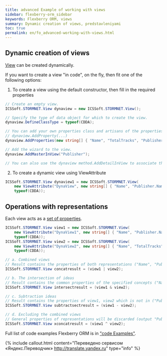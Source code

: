 ```yaml
---
title: advanced Example of working with views
sidebar: flexberry-orm_sidebar
keywords: Flexberry ORM, views
summary: Dynamic creation of views, predstavleniyami
toc: true
permalink: en/fo_advanced-working-with-views.html
---
```


## Dynamic creation of views

[View](fd_view-definition.html) can be created dynamically.

If you want to create a view "in code", on the fly, then fit one of the following options:

1. To create a view using the default constructor, then fill in the required properties

```csharp
// Create an empty view. 
ICSSoft.STORMNET.View dynaview = new ICSSoft.STORMNET.View();

// Specify the type of data object for which to create the view. 
dynaview.DefineClassType = typeof(CDDA); 

// You can add your own properties class and artisans of the properties of an array or one by one. 
// dynaview.AddProperty(...) 
dynaview.AddProperties(new string[] { "Name", "TotalTracks", "Publisher.Name" }); 

// Add the wizard to the view. 
dynaview.AddMasterInView("Publisher"); 

// You can also use the dynaview method.AddDetailInView to associate this view with metalowymi ideas. 
```

2. To create a dynamic view using ViewAttribute

```csharp
ICSSoft.STORMNET.View dynaview1 = new ICSSoft.STORMNET.View(
    new ViewAttribute("DynaView", new string[] { "Name", "Publisher.Name" }), 
    typeof(CDDA));
```

## Operations with representations

Each view acts as a [set of properties](fo_view-operations.html).

```csharp
ICSSoft.STORMNET.View view1 = new ICSSoft.STORMNET.View(
    new ViewAttribute("DynaView1", new string[] { "Name", "Publisher.Name" }), 
    typeof(CDDA));
ICSSoft.STORMNET.View view2 = new ICSSoft.STORMNET.View(
    new ViewAttribute("DynaView2", new string[] { "Name", "TotalTracks" }), 
    typeof(CDDA));

// a. Combined views 
// Result contains the properties of both representations ("Name", "Publisher.Name", "TotalTracks"); 
ICSSoft.STORMNET.View concatresult = (view1 | view2);

// b. The intersection of ideas 
// Result contains the common properties of the specified concepts ("Name"); 
ICSSoft.STORMNET.View intersectresult = (view1 & view2); 

// c. Subtraction ideas 
// Result contains the properties of view1, view2 which is not in ("Publisher.Name"); 
ICSSoft.STORMNET.View subtractsectresult = (view1 - view2); 

// d. Excluding the combined views 
// General properties of representations will be discarded (output "Publisher.Name", "TotalTracks"); 
ICSSoft.STORMNET.View xconcatresult = (view1 ^ view2); 
```

Full list of code examples Flexberry ORM is in ["code Examples"](fo_code-samples.html).



{% include callout.html content="Переведено сервисом «Яндекс.Переводчик» <http://translate.yandex.ru>" type="info" %}